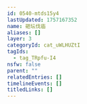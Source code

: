```yaml
---
id: 0540-mtds15y4
lastUpdated: 1757167352
name: 砸坛伐庙
aliases: []
layer: 3
categoryId: cat_uWLHUZtI
tagIds:
  - tag_TRpfu-I4
nsfw: false
parent: ""
relatedEntries: []
timelineEvents: []
titledLinks: []
---
```


